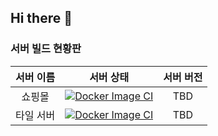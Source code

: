 ## Hi there 👋

### 서버 빌드 현황판

서버 이름 | 서버 상태 | 서버 버전
:---:|:---:|:---:
쇼핑몰 | [![Docker Image CI](https://github.com/eunjae-farm/youngcart5/actions/workflows/docker-image.yml/badge.svg)](https://github.com/eunjae-farm/youngcart5/actions/workflows/docker-image.yml) | TBD
타일 서버 | [![Docker Image CI](https://github.com/eunjae-farm/b2c-unity-server/actions/workflows/docker-image.yml/badge.svg)](https://github.com/eunjae-farm/b2c-unity-server/actions/workflows/docker-image.yml) | TBD
